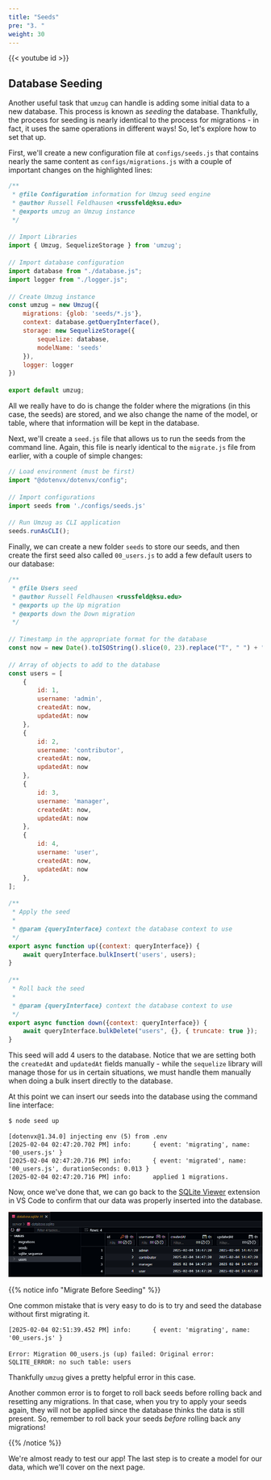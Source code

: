 ```yaml
---
title: "Seeds"
pre: "3. "
weight: 30
---
```


{{< youtube id >}}

## Database Seeding

Another useful task that `umzug` can handle is adding some initial data to a new database. This process is known as _seeding_ the database. Thankfully, the process for seeding is nearly identical to the process for migrations - in fact, it uses the same operations in different ways! So, let's explore how to set that up.

First, we'll create a new configuration file at `configs/seeds.js` that contains nearly the same content as `configs/migrations.js` with a couple of important changes on the highlighted lines:

```js {title="configs/seeds.js" hl_lines="16 20"}
/**
 * @file Configuration information for Umzug seed engine
 * @author Russell Feldhausen <russfeld@ksu.edu>
 * @exports umzug an Umzug instance
 */

// Import Libraries
import { Umzug, SequelizeStorage } from 'umzug';

// Import database configuration
import database from "./database.js";
import logger from "./logger.js";

// Create Umzug instance
const umzug = new Umzug({
    migrations: {glob: 'seeds/*.js'},
    context: database.getQueryInterface(),
    storage: new SequelizeStorage({
        sequelize: database,
        modelName: 'seeds'
    }),
    logger: logger
})

export default umzug;
```

All we really have to do is change the folder where the migrations (in this case, the seeds) are stored, and we also change the name of the model, or table, where that information will be kept in the database.

Next, we'll create a `seed.js` file that allows us to run the seeds from the command line. Again, this file is nearly identical to the `migrate.js` file from earlier, with a couple of simple changes:

```js {title="seed.js" hl_lines="5 8"}
// Load environment (must be first)
import "@dotenvx/dotenvx/config";

// Import configurations
import seeds from './configs/seeds.js'

// Run Umzug as CLI application
seeds.runAsCLI();
```

Finally, we can create a new folder `seeds` to store our seeds, and then create the first seed also called `00_users.js` to add a few default users to our database:

```js {title="seeds/00_users.js"}
/**
 * @file Users seed
 * @author Russell Feldhausen <russfeld@ksu.edu>
 * @exports up the Up migration
 * @exports down the Down migration
 */

// Timestamp in the appropriate format for the database
const now = new Date().toISOString().slice(0, 23).replace("T", " ") + " +00:00";

// Array of objects to add to the database
const users = [
    {
        id: 1,
        username: 'admin',
        createdAt: now,
        updatedAt: now
    },
    {
        id: 2,
        username: 'contributor',
        createdAt: now,
        updatedAt: now
    },
    {
        id: 3,
        username: 'manager',
        createdAt: now,
        updatedAt: now
    },
    {
        id: 4,
        username: 'user',
        createdAt: now,
        updatedAt: now
    },
];

/**
 * Apply the seed
 * 
 * @param {queryInterface} context the database context to use 
 */
export async function up({context: queryInterface}) {
    await queryInterface.bulkInsert('users', users);
}

/**
 * Roll back the seed
 * 
 * @param {queryInterface} context the database context to use 
 */
export async function down({context: queryInterface}) {
    await queryInterface.bulkDelete("users", {}, { truncate: true });
}
```

This seed will add 4 users to the database. Notice that we are setting both the `createdAt` and `updatedAt` fields manually - while the `sequelize` library will manage those for us in certain situations, we must handle them manually when doing a bulk insert directly to the database.

At this point we can insert our seeds into the database using the command line interface:

```bash {title="terminal"}
$ node seed up
```

``` {title="output"}
[dotenvx@1.34.0] injecting env (5) from .env
[2025-02-04 02:47:20.702 PM] info:      { event: 'migrating', name: '00_users.js' }
[2025-02-04 02:47:20.716 PM] info:      { event: 'migrated', name: '00_users.js', durationSeconds: 0.013 }
[2025-02-04 02:47:20.716 PM] info:      applied 1 migrations.
```

Now, once we've done that, we can go back to the [SQLite Viewer](https://marketplace.visualstudio.com/items?itemName=qwtel.sqlite-viewer) extension in VS Code to confirm that our data was properly inserted into the database.

![Seeded Data](images/examples/02/seed_1.png)

{{% notice info "Migrate Before Seeding" %}}

One common mistake that is very easy to do is to try and seed the database without first migrating it. 

``` {title="output"}
[2025-02-04 02:51:39.452 PM] info:      { event: 'migrating', name: '00_users.js' }

Error: Migration 00_users.js (up) failed: Original error: SQLITE_ERROR: no such table: users
```

Thankfully `umzug` gives a pretty helpful error in this case.

Another common error is to forget to roll back seeds before rolling back and resetting any migrations. In that case, when you try to apply your seeds again, they will not be applied since the database thinks the data is still present. So, remember to roll back your seeds _before_ rolling back any migrations!

{{% /notice %}}

We're almost ready to test our app! The last step is to create a model for our data, which we'll cover on the next page.